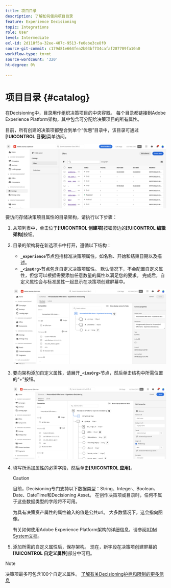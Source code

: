 ```yaml
---
title: 项目目录
description: 了解如何使用项目目录
feature: Experience Decisioning
topic: Integrations
role: User
level: Intermediate
exl-id: 2d118f5a-32ee-407c-9513-fe0ebe3ce8f0
source-git-commit: c179d81e664fea2b03bf734cafaf287709fa10a0
workflow-type: tm+mt
source-wordcount: '320'
ht-degree: 0%

---
```


# 项目目录 {#catalog}

在Decisioning中，目录用作组织决策项目的中央容器。 每个目录都链接到Adobe Experience Platform架构，其中包含可分配给决策项目的所有属性。

目前，所有创建的决策项都整合到单个“优惠”目录中，该目录可通过&#x200B;**[!UICONTROL 目录]**&#x200B;菜单访问。

![](assets/catalogs-list.png)

要访问存储决策项目属性的目录架构，请执行以下步骤：

1. 从项列表中，单击位于&#x200B;**[!UICONTROL 创建项]**&#x200B;按钮旁边的&#x200B;**[!UICONTROL 编辑架构]**&#x200B;按钮。

1. 目录的架构将在新选项卡中打开，遵循以下结构：

   * **`_experience`**&#x200B;节点包括标准决策项属性，如名称、开始和结束日期以及描述。
   * **`_<imsOrg>`**&#x200B;节点包含自定义决策项属性。 默认情况下，不会配置自定义属性，但您可以根据需要添加任意数量的属性以满足您的要求。 完成后，自定义属性会与标准属性一起显示在决策项创建屏幕中。

   ![](assets/catalogs-schema.png)

1. 要向架构添加自定义属性，请展开&#x200B;**`_<imsOrg>`**&#x200B;节点，然后单击结构中所需位置的“+”按钮。

   ![](assets/catalogs-add.png)

1. 填写所添加属性的必需字段，然后单击&#x200B;**[!UICONTROL 应用]**。

   >[!CAUTION]
   >
   >目前，Decisioning专门支持以下数据类型：String、Integer、Boolean、Date、DateTime和Decisioning Asset。 在创作决策项或目录时，任何不属于这些数据类型的字段将不可用。

   为具有决策资产属性的属性输入的值是公共url。 大多数情况下，这会指向图像。

   有关如何使用Adobe Experience Platform架构的详细信息，请参阅[XDM System文档](https://experienceleague.adobe.com/docs/experience-platform/xdm/ui/overview.html?lang=zh-Hans)。

1. 添加所需的自定义属性后，保存架构。 现在，新字段在决策项创建屏幕的&#x200B;**[!UICONTROL 自定义属性]**&#x200B;部分中可用。

>[!NOTE]
>
>决策项最多可包含100个自定义属性。 [了解有关Decisioning护栏和限制的更多信息](gs-experience-decisioning.md#guardrails)
